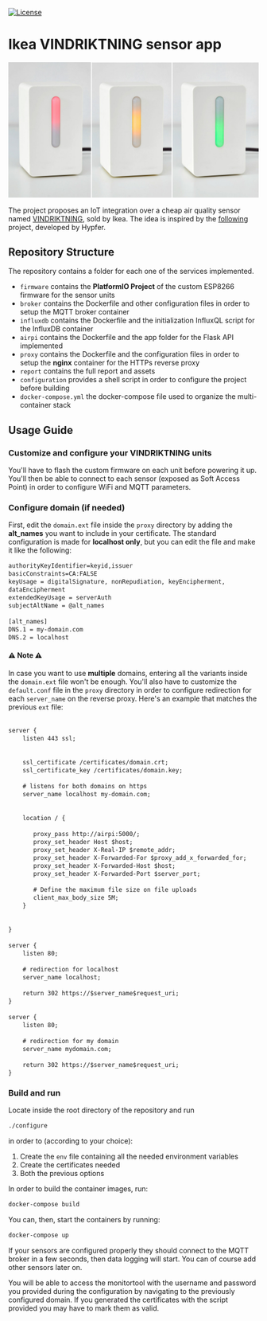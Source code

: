[![License](http://img.shields.io/:license-mit-blue.svg?style=flat-square)](http://badges.mit-license.org)

# Ikea VINDRIKTNING sensor app

![Vindriktning](report/img/vindriktning.jpeg)

The project proposes an IoT integration over a cheap air quality sensor named [VINDRIKTNING](https://www.ikea.com/it/it/p/vindriktning-sensore-della-qualita-dellaria-80515910/), sold by Ikea. The idea is inspired by the [following](https://github.com/Hypfer/esp8266-vindriktning-particle-sensor) project, developed by Hypfer.

## Repository Structure

The repository contains a folder for each one of the services implemented.

- `firmware` contains the **PlatformIO Project** of the custom ESP8266 firmware for the sensor units
- `broker` contains the Dockerfile and other configuration files in order to setup the MQTT broker container
- `influxdb` contains the Dockerfile and the initialization InfluxQL script for the InfluxDB container
- `airpi` contains the Dockerfile and the app folder for the Flask API implemented
- `proxy` contains the Dockerfile and the configuration files in order to setup the **nginx** container for the HTTPs reverse proxy
- `report` contains the full report and assets
- `configuration` provides a shell script in order to configure the project before building
- `docker-compose.yml` the docker-compose file used to organize the multi-container stack

## Usage Guide

### Customize and configure your VINDRIKTNING units

You'll have to flash the custom firmware on each unit before powering it up. You'll then be able to connect to each sensor (exposed as Soft Access Point) in order to configure WiFi and MQTT parameters.

### Configure domain (if needed)

First, edit the `domain.ext` file inside the `proxy` directory by adding the **alt_names** you want to include in your certificate. The standard configuration is made for **localhost only**, but you can edit the file and make it like the following:

```
authorityKeyIdentifier=keyid,issuer
basicConstraints=CA:FALSE
keyUsage = digitalSignature, nonRepudiation, keyEncipherment, dataEncipherment
extendedKeyUsage = serverAuth
subjectAltName = @alt_names

[alt_names]
DNS.1 = my-domain.com
DNS.2 = localhost
```

#### ⚠️  Note ⚠️

In case you want to use **multiple** domains, entering all the variants inside the `domain.ext` file won't be enough. You'll also have to customize the `default.conf` file in the `proxy` directory in order to configure redirection for each `server_name` on the reverse proxy. Here's an example that matches the previous `ext` file:

```

server {
	listen 443 ssl;


	ssl_certificate /certificates/domain.crt;
	ssl_certificate_key /certificates/domain.key;

	# listens for both domains on https
	server_name localhost my-domain.com;


	location / {

	   proxy_pass http://airpi:5000/;
	   proxy_set_header Host $host;
	   proxy_set_header X-Real-IP $remote_addr;
	   proxy_set_header X-Forwarded-For $proxy_add_x_forwarded_for;
	   proxy_set_header X-Forwarded-Host $host;
	   proxy_set_header X-Forwarded-Port $server_port;

	   # Define the maximum file size on file uploads
	   client_max_body_size 5M;
	}


}

server {
	listen 80;

	# redirection for localhost
	server_name localhost;

	return 302 https://$server_name$request_uri;
}

server {
	listen 80;

	# redirection for my domain
	server_name mydomain.com;

	return 302 https://$server_name$request_uri;
}

``` 

### Build and run

Locate inside the root directory of the repository and run 

```bash
./configure
```

in order to (according to your choice):

1. Create the `env` file containing all the needed environment variables
2. Create the certificates needed
3. Both the previous options

In order to build the container images, run:

```bash
docker-compose build
```

You can, then, start the containers by running:

```bash
docker-compose up
```

If your sensors are configured properly they should connect to the MQTT broker in a few seconds, then data logging will start. You can of course add other sensors later on.

You will be able to access the monitortool with the username and password you provided during the configuration by navigating to the previously configured domain. If you generated the certificates with the script provided you may have to mark them as valid. 

